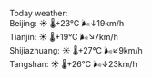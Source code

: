 Today weather:  
Beijing: ☀️   🌡️+23°C 🌬️↓19km/h  
Tianjin: ☀️   🌡️+19°C 🌬️↘7km/h  
Shijiazhuang: ☀️   🌡️+27°C 🌬️↙9km/h  
Tangshan: ☀️   🌡️+26°C 🌬️↓23km/h  
